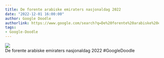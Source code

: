 ```yaml
---
title: De forente arabiske emiraters nasjonaldag 2022
date: "2022-12-01 16:00:00"
author: Google Doodle
authorlink: https://www.google.com/search?q=De%20forente%20arabiske%20emiraters%20nasjonaldag%202022
tags:
- Google-Doodle
---
```

<img src="https://www.google.com/logos/doodles/2022/uae-national-day-2022-6753651837109669-law.gif" referrerpolicy="no-referrer"><br>De forente arabiske emiraters nasjonaldag 2022 #GoogleDoodle